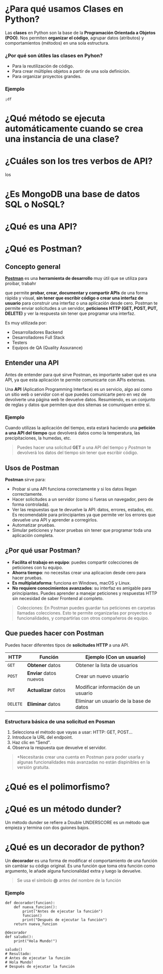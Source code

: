# ¿Para qué usamos Clases en Python?

Las **clases** en Python son la base de la **Programación Orientada a Objetos (POO)**. Nos permiten **organizar el código**, agrupar datos (atributos) y comportamientos (métodos) en una sola estructura.

### ¿Por qué son útiles las clases en Pyhon?
- Para la reutilización de código.
- Para crear múltiples objetos a partir de una sola definición.
- Para organizar proyectos grandes.

### **Ejemplo**

```
¡df
```



# ¿Qué método se ejecuta automáticamente cuando se crea una instancia de una clase?

# ¿Cuáles son los tres verbos de API?
los

# ¿Es MongoDB una base de datos SQL o NoSQL?

# ¿Qué es una API?

# ¿Qué es Postman?
## Concepto general

[**Postman**](https://www.postman.com/) es una **herramienta de desarrollo** muy útil que se utiliza para proibar, trabahr

que permite **probar, crear, documentar y compartir APIs** de una forma rápida y visual, **sin tener que escribir código o crear una interfaz de usuario** para construir una interfaz o una aplicación desde cero.
Postman te permite enviar solicitudes a un servidor, **peticiones HTTP (GET, POST, PUT, DELETE)** y ver la respuesta sin tener que programar una interfaz. 


Es muy utilizada por:
- Desarrolladores Backend
- Desarrolladores Full Stack
- Testers
- Equipos de QA (Quality Assurance)

## Entender una API

Antes de entender para qué sirve Postman, es importante saber qué es una API, ya que esta aplicación te permite comunicarte con APIs externas.

Una **API** (Aplication Programming Interface) es un servicio, algo así como un sitio web o servidor con el que puedes comunicarte pero en vez de devolverte una página web te devuelve datos. Resumiendo, es un conjunto de reglas y datos que permiten que dos sitemas se comuniquen entre sí.

### **Ejemplo**
Cuando utilizas la aplicación del tiempo, esta estará haciendo una **petición a una API del tiempo** que devolverá datos como la temperatura, las precipitaciones, la humedas, etc.

> Puedes hacer una solicitud **GET** a una API del tiempo y *Postman* te devolverá los datos del tiempo sin tener que escribir código.

## Usos de Postman
**Postman** sirve para:
- Probar si una API funciona correctamente y si los datos llegan correctamente.
- Hacer solicitudes a un servidor (como si fueras un navegador, pero de forma controlada).
- Ver las respuestas que te devuelve la API: datos, errores, estados, etc. Es recomendable para priincipiantes ya que permite ver los errores que devuelve una API y aprender a corregirlos.
- Automatizar pruebas.
- Simular peticiones y hacer pruebas sin tener que programar toda una aplicación completa.


## ¿Por qué usar Postman?
- **Facilita el trabajo en equipo**: puedes compartir colecciones de peticiones con tu equipo.
- **Ahorra tiempo**: no necesitas crear una aplicacion desde cero para hacer pruebas.
- **Es multiplataforma**: funciona en Windows, macOS y Linux.
- **No requiere conocimientos avanzados**: su interfaz es amigable para principiantes. Puedes aprender a manejar peticiones y respuestas HTTP sin necesidad de saber Frontend al completo.

> Colecciones: En Postman puedes guardar tus peticiones en carpetas llamadas colecciones. Esto te permite organizarlas por proyectos o funcionalidades, y compartirlas con otros compañeros de equipo.

## Que puedes hacer con Postman

Puedes hacer diferentes tipos de **solicitudes HTTP** a una API.

| HTTP | Función               | Ejemplo (Con un usuario)                                     |
|------------|--------------------------------|----------------------------------------------|
| `GET`      | **Obtener** datos                  | Obtener la lista de usuarios                 |
| `POST`     | **Enviar** datos nuevos            | Crear un nuevo usuario                       |
| `PUT`      | **Actualizar** datos     | Modificar información de un usuario          |
| `DELETE`   | **Eliminar** datos                 | Eliminar un usuario de la base de datos      |

### Estructura básica de una solicitud en Posman
1. Selecciona el método que vayas a usar: HTTP: GET, POST...
2. Introduce la URL del endpoint.
3. Haz clic en "Send".
4. Observa la respuesta que devuelve el servidor.

 
> *Necesitarás crear una cuenta en Postman para poder usarla y algunas funcionalidades más avanzadas no están dispinibles en la versión gratuita.



# ¿Qué es el polimorfismo?

# ¿Qué es un método dunder?
Un método dunder se refiere a Double UNDERSCORE es un método que empieza y termina con dos guiones bajos.

# ¿Qué es un decorador de python?
Un **decorador** es una forma de modificar el comportamiento de una función sin cambiar su código original. Es una función que toma otra función como argumento, le añade alguna funcionalidad extra y luego la devuelve. 
> Se usa el símbolo **@** antes del nombre de la función


### **Ejemplo** 
````
def decorador(funcion):
    def nueva_funcion():
        print("Antes de ejecutar la función")
        funcion()
        print("Después de ejecutar la función")
    return nueva_funcion

@decorador
def saludo():
    print("Hola Mundo!")

saludo()
# Resultado:
# Antes de ejecutar la función
# Hola Mundo!
# Después de ejecutar la función
`````

